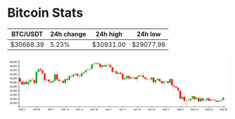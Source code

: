 # Bitcoin Stats

BTC/USDT|24h change|24h high|24h low|
|---|---|---|---|
|$30668.39|5.23%|$30931.00|$29077.98|

<img src="./chart.svg">
